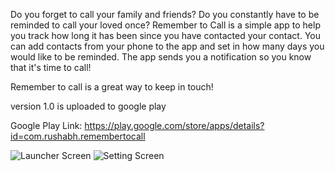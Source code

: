 Do you forget to call your family and friends? Do you constantly have to be reminded to call your loved once?
Remember to Call is a simple app to help you track how long it has been since you have contacted your contact. 
You can add contacts from your phone to the app and set in how many days you would like to be reminded. The app sends you a notification so you know that it's time to call!

Remember to call is a great way to keep in touch!

version 1.0 is uploaded to google play

Google Play Link: https://play.google.com/store/apps/details?id=com.rushabh.remembertocall

![Launcher Screen](https://raw.github.com/padaliarushabh/remembertocall/master/public/main.png)
![Setting Screen](https://raw.github.com/padaliarushabh/remembertocall/master/public/setting.png)
